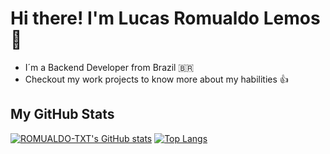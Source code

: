 # Hi there! I'm Lucas Romualdo Lemos 👋

- I´m a Backend Developer from Brazil 🇧🇷
- Checkout my work projects to know more about my habilities 👍

## My GitHub Stats
[![ROMUALDO-TXT's GitHub stats](https://github-readme-stats.vercel.app/api?username=ROMUALDO-TXT&theme=dark)](https://github.com/ROMUALDO-TXT/ROMUALDO-TXT)
[![Top Langs](https://github-readme-stats.vercel.app/api/top-langs/?username=ROMUALDO-TXT&theme=dark)](https://github.com/ROMUALDO-TXT/ROMUALDO-TXT)
